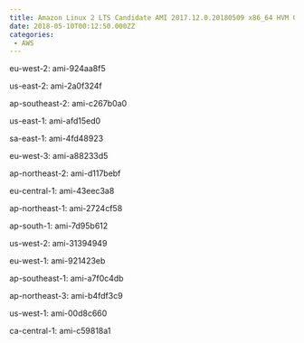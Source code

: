 ```yaml
---
title: Amazon Linux 2 LTS Candidate AMI 2017.12.0.20180509 x86_64 HVM GP2
date: 2018-05-10T00:12:50.000ZZ
categories:
 - AWS
---
```


eu-west-2: ami-924aa8f5

us-east-2: ami-2a0f324f

ap-southeast-2: ami-c267b0a0

us-east-1: ami-afd15ed0

sa-east-1: ami-4fd48923

eu-west-3: ami-a88233d5

ap-northeast-2: ami-d117bebf

eu-central-1: ami-43eec3a8

ap-northeast-1: ami-2724cf58

ap-south-1: ami-7d95b612

us-west-2: ami-31394949

eu-west-1: ami-921423eb

ap-southeast-1: ami-a7f0c4db

ap-northeast-3: ami-b4fdf3c9

us-west-1: ami-00d8c660

ca-central-1: ami-c59818a1

